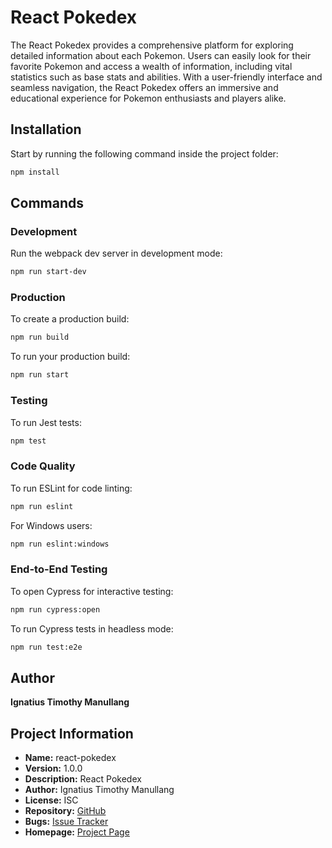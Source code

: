 # React Pokedex

The React Pokedex provides a comprehensive platform for exploring detailed information about each Pokemon. Users can easily look for their favorite Pokemon and access a wealth of information, including vital statistics such as base stats and abilities. With a user-friendly interface and seamless navigation, the React Pokedex offers an immersive and educational experience for Pokemon enthusiasts and players alike.

## Installation

Start by running the following command inside the project folder:

```bash
npm install
```

## Commands

### Development

Run the webpack dev server in development mode:

```bash
npm run start-dev
```

### Production

To create a production build:

```bash
npm run build
```

To run your production build:

```bash
npm run start
```

### Testing

To run Jest tests:

```bash
npm test
```

### Code Quality

To run ESLint for code linting:

```bash
npm run eslint
```

For Windows users:

```bash
npm run eslint:windows
```

### End-to-End Testing

To open Cypress for interactive testing:

```bash
npm run cypress:open
```

To run Cypress tests in headless mode:

```bash
npm run test:e2e
```

## Author

**Ignatius Timothy Manullang**

## Project Information

- **Name:** react-pokedex
- **Version:** 1.0.0
- **Description:** React Pokedex
- **Author:** Ignatius Timothy Manullang
- **License:** ISC
- **Repository:** [GitHub](https://github.com/pyroblazer/react-pokedex)
- **Bugs:** [Issue Tracker](https://github.com/pyroblazer/react-pokedex/issues)
- **Homepage:** [Project Page](https://github.com/pyroblazer/react-pokedex#readme)